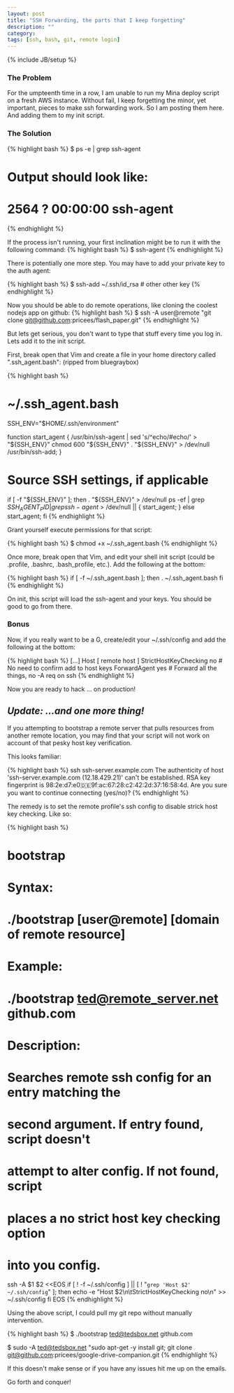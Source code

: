 ```yaml
---
layout: post
title: "SSH Forwarding, the parts that I keep forgetting"
description: ""
category: 
tags: [ssh, bash, git, remote login]
---
```

{% include JB/setup %}

### The Problem ###

For the umpteenth time in a row, I am unable to run my Mina deploy script on a
fresh AWS instance.  Without fail, I keep forgetting the minor, yet important, pieces
to make ssh forwarding work.  So I am posting them here. And adding them to my
init script.

### The Solution ###

{% highlight bash %}
$ ps -e | grep ssh-agent
# Output should look like:
# 2564 ?        00:00:00 ssh-agent
{% endhighlight %}

If the process isn't running, your first inclination might be to run it with the
following command:
{% highlight bash %}
$ ssh-agent
{% endhighlight %}

There is potentially one more step. You may have to add your private key to the
auth agent:

{% highlight bash %}
$ ssh-add ~/.ssh/id_rsa   # other other key
{% endhighlight %}

Now you should be able to do remote operations, like cloning the coolest nodejs
app on github:
{% highlight bash %}
$ ssh -A user@remote "git clone git@github.com:pricees/flash_paper.git"
{% endhighlight %}

But lets get serious, you don't want to type that stuff every time you log in. Lets
add it to the init script.

First, break open that Vim and create a file in your home directory called
".ssh_agent.bash": (ripped from bluegraybox)

{% highlight bash %}
# ~/.ssh_agent.bash
SSH_ENV="$HOME/.ssh/environment"

function start_agent {
    /usr/bin/ssh-agent | sed 's/^echo/#echo/' > "${SSH_ENV}"
    chmod 600 "${SSH_ENV}"
    . "${SSH_ENV}" > /dev/null
    /usr/bin/ssh-add;
}

# Source SSH settings, if applicable
if [ -f "${SSH_ENV}" ]; then
  . "${SSH_ENV}" > /dev/null
  ps -ef | grep ${SSH_AGENT_PID} | grep ssh-agent$ > /dev/null || {
    start_agent;
  }
else
  start_agent;
fi
{% endhighlight %} 

Grant yourself execute permissions for that script:

{% highlight bash %}
$ chmod +x ~/.ssh_agent.bash
{% endhighlight %} 

Once more, break open that Vim, and edit your shell init script (could be
.profile, .bashrc, .bash_profile, etc.).  Add the following at the bottom:

{% highlight bash %}
if [ -f ~/.ssh_agent.bash ]; then
    . ~/.ssh_agent.bash
fi
{% endhighlight %} 

On init, this script will load the ssh-agent and your keys.  You should be good
to go from there.

### Bonus ###

Now, if you really want to be a G, create/edit your ~/.ssh/config and add the
following at the bottom:

{% highlight bash %}
[...]
  Host [ remote host ]
    StrictHostKeyChecking no  # No need to confirm add to host keys
    ForwardAgent yes          # Forward all the things, no -A req on ssh
{% endhighlight %} 

Now you are ready to hack ... on production!


## _Update: ...and one more thing!_ ##

If you attempting to bootstrap a remote server that pulls resources from another remote
location, you may find that your script will not work on account of that pesky host key
verification. 

This looks familiar:

{% highlight bash %}
 ssh ssh-server.example.com   The authenticity of host 'ssh-server.example.com
 (12.18.429.21)' can't be established. RSA key fingerprint is
 98:2e:d7:e0:de:9f:ac:67:28:c2:42:2d:37:16:58:4d. Are you sure you want to
 continue connecting (yes/no)? 
{% endhighlight %}

The remedy is to set the remote profile's ssh config to disable strick host
key checking. Like so:

{% highlight bash %}
# bootstrap
#
# Syntax:
#   ./bootstrap [user@remote] [domain of remote resource]
#
# Example:
#   ./bootstrap ted@remote_server.net github.com
# 
# Description:
#   Searches remote ssh config for an entry matching the 
#   second argument. If entry found, script doesn't 
#   attempt to alter config. If not found, script 
#   places a no strict host key checking option 
#   into you config.

ssh -A $1 $2 <<EOS
  if  [ ! -f ~/.ssh/config ] || [ ! "`grep 'Host $2' ~/.ssh/config`" ];
  then
    echo -e "Host $2\n\tStrictHostKeyChecking no\n" >> ~/.ssh/config
  fi
EOS
{% endhighlight %} 

Using the above script, I could pull my git repo without manually intervention.

{% highlight bash %}
$ ./bootstrap ted@tedsbox.net github.com

$ sudo -A ted@tedsbox.net "sudo apt-get -y install git; git clone git@github.com:pricees/google-drive-companion.git
{% endhighlight %} 

If this doesn't make sense or if you have any issues hit me up on the emails.

Go forth and conquer!
